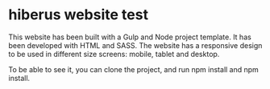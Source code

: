 # hiberus website test

This website has been built with a Gulp and Node project template. It has been developed with HTML and SASS. The website has a responsive design to be used in different size screens: mobile, tablet and desktop.

To be able to see it, you can clone the project, and run npm install and npm install.

